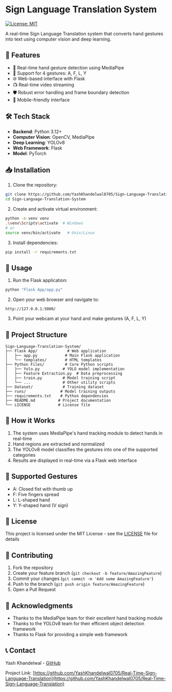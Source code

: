 # Sign Language Translation System

[![License: MIT](https://img.shields.io/badge/License-MIT-yellow.svg)](https://opensource.org/licenses/MIT)

A real-time Sign Language Translation system that converts hand gestures into text using computer vision and deep learning.

## 🚀 Features

- 📱 Real-time hand gesture detection using MediaPipe
- 🤝 Support for 4 gestures: A, F, L, Y
- 🌐 Web-based interface with Flask
- 📺 Real-time video streaming
- 🛡️ Robust error handling and frame boundary detection
- 📱 Mobile-friendly interface

## 🛠️ Tech Stack

- **Backend**: Python 3.12+
- **Computer Vision**: OpenCV, MediaPipe
- **Deep Learning**: YOLOv8
- **Web Framework**: Flask
- **Model**: PyTorch

## 📥 Installation

1. Clone the repository:
```bash
git clone https://github.com/YashKhandelwal0705/Sign-Language-Translation-System.git
cd Sign-Language-Translation-System
```

2. Create and activate virtual environment:
```bash
python -m venv venv
.\venv\Scripts\activate  # Windows
# or
source venv/bin/activate   # Unix/Linux
```

3. Install dependencies:
```bash
pip install -r requirements.txt
```

## 🚀 Usage

1. Run the Flask application:
```bash
python "Flask App/app.py"
```

2. Open your web browser and navigate to:
```
http://127.0.0.1:5000/
```

3. Point your webcam at your hand and make gestures (A, F, L, Y)

## 📁 Project Structure

```
Sign-Language-Translation-System/
├── Flask App/             # Web application
│   ├── app.py            # Main Flask application
│   └── templates/        # HTML templates
├── Python Files/         # Core Python scripts
│   ├── Yolo.py          # YOLO model implementation
│   ├── Feature Extraction.py  # Data preprocessing
│   ├── train.py         # Model training script
│   └── ...              # Other utility scripts
├── Dataset/             # Training dataset
├── runs/               # Model training outputs
├── requirements.txt    # Python dependencies
├── README.md          # Project documentation
└── LICENSE            # License file
```

## 🎯 How it Works

1. The system uses MediaPipe's hand tracking module to detect hands in real-time
2. Hand regions are extracted and normalized
3. The YOLOv8 model classifies the gestures into one of the supported categories
4. Results are displayed in real-time via a Flask web interface

## 📱 Supported Gestures
- A: Closed fist with thumb up
- F: Five fingers spread
- L: L-shaped hand
- Y: Y-shaped hand (V sign)

## 📝 License

This project is licensed under the MIT License - see the [LICENSE](LICENSE) file for details

## 👥 Contributing

1. Fork the repository
2. Create your feature branch (`git checkout -b feature/AmazingFeature`)
3. Commit your changes (`git commit -m 'Add some AmazingFeature'`)
4. Push to the branch (`git push origin feature/AmazingFeature`)
5. Open a Pull Request

## 🤝 Acknowledgments

- Thanks to the MediaPipe team for their excellent hand tracking module
- Thanks to the YOLOv8 team for their efficient object detection framework
- Thanks to Flask for providing a simple web framework

## 📞 Contact

Yash Khandelwal - [GitHub](https://github.com/YashKhandelwal0705)

Project Link: [https://github.com/YashKhandelwal0705/Real-Time-Sign-Language-Translation](https://github.com/YashKhandelwal0705/Real-Time-Sign-Language-Translation)
